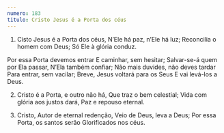 ```yaml
---
numero: 183
titulo: Cristo Jesus é a Porta dos céus
---
```

1. Cisto Jesus é a Porta dos céus,
N’Ele há paz, n’Ele há luz;
Reconcilia o homem com Deus;
Só Ele à glória conduz.

Por essa Porta devemos entrar
E caminhar, sem hesitar;
Salvar-se-á quem por Ela passar,
N’Ela também confiar;
Não mais duvides, não deves tardar
Para entrar, sem vacilar;
Breve, Jesus voltará para os Seus
E vai levá-los a Deus.

2. Cristo é a Porta, e outro não há,
Que traz o bem celestial;
Vida com glória aos justos dará,
Paz e repouso eternal.

3. Cristo, Autor de eternal redenção,
Veio de Deus, leva a Deus;
Por essa Porta, os santos serão
Glorificados nos céus.
